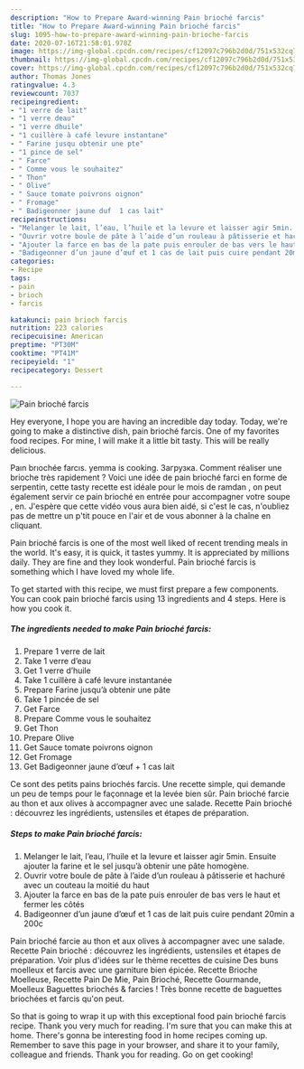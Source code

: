 ```yaml
---
description: "How to Prepare Award-winning Pain brioché farcis"
title: "How to Prepare Award-winning Pain brioché farcis"
slug: 1095-how-to-prepare-award-winning-pain-brioche-farcis
date: 2020-07-16T21:58:01.978Z
image: https://img-global.cpcdn.com/recipes/cf12097c796b2d0d/751x532cq70/pain-brioche-farcis-photo-principale-de-la-recette.jpg
thumbnail: https://img-global.cpcdn.com/recipes/cf12097c796b2d0d/751x532cq70/pain-brioche-farcis-photo-principale-de-la-recette.jpg
cover: https://img-global.cpcdn.com/recipes/cf12097c796b2d0d/751x532cq70/pain-brioche-farcis-photo-principale-de-la-recette.jpg
author: Thomas Jones
ratingvalue: 4.3
reviewcount: 7037
recipeingredient:
- "1 verre de lait"
- "1 verre deau"
- "1 verre dhuile"
- "1 cuillère à café levure instantane"
- " Farine jusqu obtenir une pte"
- "1 pince de sel"
- " Farce"
- " Comme vous le souhaitez"
- " Thon"
- " Olive"
- " Sauce tomate poivrons oignon"
- " Fromage"
- " Badigeonner jaune duf  1 cas lait"
recipeinstructions:
- "Melanger le lait, l’eau, l’huile et la levure et laisser agir 5min. Ensuite ajouter la farine et le sel jusqu’à obtenir une pâte homogène."
- "Ouvrir votre boule de pâte à l’aide d’un rouleau à pâtisserie et hachuré avec un couteau la moitié du haut"
- "Ajouter la farce en bas de la pate puis enrouler de bas vers le haut et fermer les côtés"
- "Badigeonner d’un jaune d’œuf et 1 cas de lait puis cuire pendant 20min a 200c"
categories:
- Recipe
tags:
- pain
- brioch
- farcis

katakunci: pain brioch farcis 
nutrition: 223 calories
recipecuisine: American
preptime: "PT30M"
cooktime: "PT41M"
recipeyield: "1"
recipecategory: Dessert

---
```



![Pain brioché farcis](https://img-global.cpcdn.com/recipes/cf12097c796b2d0d/751x532cq70/pain-brioche-farcis-photo-principale-de-la-recette.jpg)

Hey everyone, I hope you are having an incredible day today. Today, we're going to make a distinctive dish, pain brioché farcis. One of my favorites food recipes. For mine, I will make it a little bit tasty. This will be really delicious.

Paın brıochée farcıs. yemma is cooking. Загрузка. Comment réaliser une brioche très rapidement ? Voici une idée de pain brioché farci en forme de serpentin, cette tasty recette est idéale pour le mois de ramdan , on peut également servir ce pain brioché en entrée pour accompagner votre soupe , en. J&#39;espère que cette vidéo vous aura bien aidé, si c&#39;est le cas, n&#39;oubliez pas de mettre un p&#39;tit pouce en l&#39;air et de vous abonner à la chaîne en cliquant.

Pain brioché farcis is one of the most well liked of recent trending meals in the world. It's easy, it is quick, it tastes yummy. It is appreciated by millions daily. They are fine and they look wonderful. Pain brioché farcis is something which I have loved my whole life.


To get started with this recipe, we must first prepare a few components. You can cook pain brioché farcis using 13 ingredients and 4 steps. Here is how you cook it.

<!--inarticleads1-->

##### The ingredients needed to make Pain brioché farcis:

1. Prepare 1 verre de lait
1. Take 1 verre d’eau
1. Get 1 verre d’huile
1. Take 1 cuillère à café levure instantanée
1. Prepare  Farine jusqu’à obtenir une pâte
1. Take 1 pincée de sel
1. Get  Farce
1. Prepare  Comme vous le souhaitez
1. Get  Thon
1. Prepare  Olive
1. Get  Sauce tomate poivrons oignon
1. Get  Fromage
1. Get  Badigeonner jaune d’œuf + 1 cas lait


Ce sont des petits pains briochés farcis. Une recette simple, qui demande un peu de temps pour le façonnage et la levée bien sûr. Pain brioché farcie au thon et aux olives à accompagner avec une salade. Recette Pain brioché : découvrez les ingrédients, ustensiles et étapes de préparation. 

<!--inarticleads2-->

##### Steps to make Pain brioché farcis:

1. Melanger le lait, l’eau, l’huile et la levure et laisser agir 5min. Ensuite ajouter la farine et le sel jusqu’à obtenir une pâte homogène.
1. Ouvrir votre boule de pâte à l’aide d’un rouleau à pâtisserie et hachuré avec un couteau la moitié du haut
1. Ajouter la farce en bas de la pate puis enrouler de bas vers le haut et fermer les côtés
1. Badigeonner d’un jaune d’œuf et 1 cas de lait puis cuire pendant 20min a 200c


Pain brioché farcie au thon et aux olives à accompagner avec une salade. Recette Pain brioché : découvrez les ingrédients, ustensiles et étapes de préparation. Voir plus d&#39;idées sur le thème recettes de cuisine Des buns moelleux et farcis avec une garniture bien épicée. Recette Brioche Moelleuse, Recette Pain De Mie, Pain Brioché, Recette Gourmande, Moelleux Baguettes briochés &amp; farcies ! Très bonne recette de baguettes briochées et farcis qu&#39;on peut. 

So that is going to wrap it up with this exceptional food pain brioché farcis recipe. Thank you very much for reading. I'm sure that you can make this at home. There's gonna be interesting food in home recipes coming up. Remember to save this page in your browser, and share it to your family, colleague and friends. Thank you for reading. Go on get cooking!
